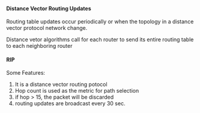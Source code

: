 #### Distance Vector Routing Updates
Routing table updates occur periodically or when the topology in a distance vector protocol network change.

Distance vetor algorithms call for each router to send its entire routing table to each neighboring router


#### RIP
Some Features:
1. It is a distance vector routing potocol
2. Hop count is used as the metric for path selection
3. if hop > 15, the packet will be discarded
4. routing updates are broadcast every 30 sec.